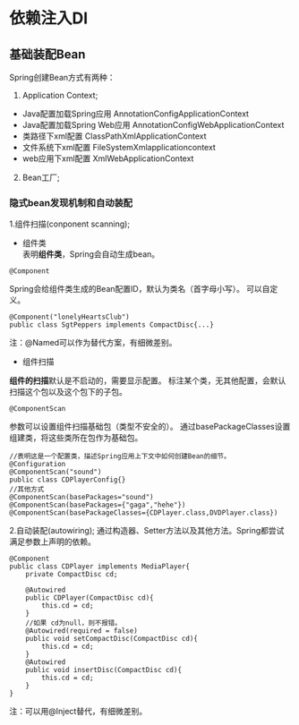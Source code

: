 # 依赖注入DI
## 基础装配Bean
Spring创建Bean方式有两种：
1. Application Context;
- Java配置加载Spring应用 AnnotationConfigApplicationContext
- Java配置加载Spring Web应用 AnnotationConfigWebApplicationContext   
- 类路径下xml配置 ClassPathXmlApplicationContext   
- 文件系统下xml配置 FileSystemXmlapplicationcontext
- web应用下xml配置 XmlWebApplicationContext
2. Bean工厂;

### 隐式bean发现机制和自动装配
1.组件扫描(conponent scanning);

- 组件类 <br>
表明**组件类**，Spring会自动生成bean。
```
@Component
```
Spring会给组件类生成的Bean配置ID，默认为类名（首字母小写）。
可以自定义。
```
@Component("lonelyHeartsClub")
public class SgtPeppers implements CompactDisc{...}
```
注：@Named可以作为替代方案，有细微差别。

- 组件扫描 <br>

**组件的扫描**默认是不启动的，需要显示配置。
标注某个类，无其他配置，会默认扫描这个包以及这个包下的子包。
```
@ComponentScan
```
参数可以设置组件扫描基础包（类型不安全的）。
通过basePackageClasses设置组建类，将这些类所在包作为基础包。
```
//表明这是一个配置类，描述Spring应用上下文中如何创建Bean的细节。
@Configuration
@ComponentScan("sound")
public class CDPlayerConfig{}
//其他方式
@ComponentScan(basePackages="sound")
@ComponentScan(basePackages={"gaga","hehe"})
@ComponentScan(basePackageClasses={CDPlayer.class,DVDPlayer.class})
```
2.自动装配(autowiring);
通过构造器、Setter方法以及其他方法。Spring都尝试满足参数上声明的依赖。
```
@Component
public class CDPlayer implements MediaPlayer{
    private CompactDisc cd;
    
    @Autowired
    public CDPlayer(CompactDisc cd){
        this.cd = cd;
    }
    //如果 cd为null，则不报错。
    @Autowired(required = false)
    public void setCompactDisc(CompactDisc cd){
        this.cd = cd;
    }
    @Autowired
    public void insertDisc(CompactDisc cd){
        this.cd = cd;
    }
}
```
注：可以用@Inject替代，有细微差别。




